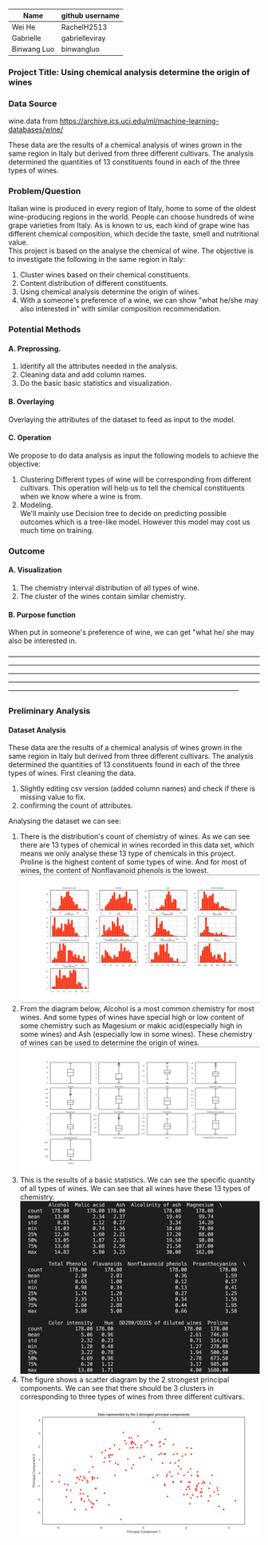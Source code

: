 | Name      | github username |
| ----------- | ----------- |
| Wei He      | RachelH2513 |
| Gabrielle   | gabrielleviray |
| Binwang Luo     | binwangluo  |

### Project Title: Using chemical analysis determine the origin of wines  


### Data Source
wine.data from
https://archive.ics.uci.edu/ml/machine-learning-databases/wine/

These data are the results of a chemical analysis of wines grown in the same region in Italy but derived from three different cultivars. The analysis determined the quantities of 13 constituents found in each of the three types of wines.  


### Problem/Question
Italian wine is produced in every region of Italy, home to some of the oldest wine-producing regions in the world. People can choose hundreds of wine grape varieties from Italy. As is known to us, each kind of grape wine has different chemical composition, which decide the taste, smell and nutritional value.  
This project is based on the analyse the chemical of wine. The objective is to investigate the following in the same region in Italy:  
1. Cluster wines based on their chemical constituents.  
2. Content distribution of different constituents.  
3. Using chemical analysis determine the origin of wines.
4. With a someone's preference of a wine, we can show "what he/she may also interested in" with similar composition recommendation.


### Potential Methods
#### A. Preprossing.   
1. Identify all the attributes needed in the analysis.
2. Cleaning data and add column names.  
3. Do the basic basic statistics and visualization.  
  
#### B. Overlaying
Overlaying the attributes of the dataset to feed as input to the model.  

#### C. Operation  
We propose to do data analysis as input the following models to achieve the objective:  
1. Clustering
Different types of wine will be corresponding from different cultivars. This operation will help us to tell the chemical constituents when we know where a wine is from.  
2. Modeling.  
We'll mainly use Decision tree to decide on predicting possible outcomes which is a tree-like model. However this model may cost us much time on training.

### Outcome
#### A. Visualization
1. The chemistry interval distribution of all types of wine.   
2. The cluster of the wines contain similar chemistry.  
#### B. Purpose function 
When put in someone's preference of wine, we can get "what he/ she may also be interested in.  


—————————————————————————————————————————————————————————————————————————————————————————————————————————————————————————————————————————————————————————————————————————————————

### Preliminary Analysis  

#### Dataset Analysis  
These data are the results of a chemical analysis of wines grown in the same region in Italy but derived from three different cultivars. The analysis determined the quantities of 13 constituents found in each of the three types of wines. 
First cleaning the data.  
1. Slightly editing csv version (added column names) and check if there is missing value to fix.
2. confirming the count of attributes.  

Analysing the dataset we can see:  
1. There is the distribution's count of chemistry of wines. As we can see there are 13 types of chemical in wines recorded in this data set, which means we only analyse these 13 type of chemicals in this project. Proline is the highest content of some types of wine. And for most of wines, the content of Nonflavanoid phenols is the lowest.   
![image](https://github.com/RachelH2513/255-Team-1-Project/blob/main/images/Distribution1.jpg)  
2. From the diagram below, Alcohol is a most common chemistry for most wines. And some types of wines have special high or low content of some chemistry such as Magesium or makic acid(especially high in some wines) and Ash (especially low in some wines). These chemistry of wines can be used to determine the origin of wines.  
![image](https://github.com/RachelH2513/255-Team-1-Project/blob/main/images/Distribution2.jpeg)  
3. This is the results of a basic statistics. We can see the specific quantity of all types of wines. We can see that all wines have these 13 types of chemistry.   
![image](https://github.com/RachelH2513/255-Team-1-Project/blob/main/images/basic%20statistics.jpeg)  
4. The figure shows a scatter diagram by the 2 strongest principal components. We can see that there should be 3 clusters in corresponding to three types of wines from three different cultivars.
![image](https://github.com/RachelH2513/255-Team-1-Project/blob/main/images/Clusters.png)  
